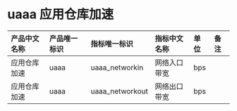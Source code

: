# uaaa 应用仓库加速

|产品中文名称|产品唯一标识|指标唯一标识|指标中文名称|单位|备注|
|:----|:----|:----|:----|:----|:----|
|应用仓库加速|uaaa|uaaa_networkin|网络入口带宽|bps| |
|应用仓库加速|uaaa|uaaa_networkout|网络出口带宽|bps| |
